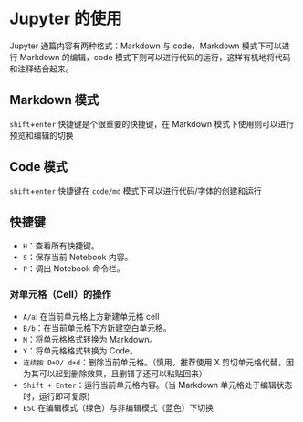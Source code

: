 # Jupyter 的使用

Jupyter 通篇内容有两种格式：Markdown 与 code，Markdown 模式下可以进行 Markdown 的编辑，code 模式下则可以进行代码的运行，这样有机地将代码和注释结合起来。

## Markdown 模式

`shift`+`enter` 快捷键是个很重要的快捷键，在 Markdown 模式下使用则可以进行预览和编辑的切换

## Code 模式

`shift`+`enter` 快捷键在 `code/md` 模式下可以进行代码/字体的创建和运行

## 快捷键

- `H`：查看所有快捷键。
- `S`：保存当前 Notebook 内容。
- `P`：调出 Notebook 命令栏。

### 对单元格（Cell）的操作

- `A/a`: 在当前单元格上方新建单元格 cell
- `B/b`：在当前单元格下方新建空白单元格。
- `M`：将单元格格式转换为 Markdown。
- `Y`：将单元格格式转换为 Code。
- `连续按 D+D/ d+d`：删除当前单元格。（慎用，推荐使用 X 剪切单元格代替，因为其可以起到删除效果，且删错了还可以粘贴回来）
- `Shift + Enter`：运行当前单元格内容。（当 Markdown 单元格处于编辑状态时，运行即可复原)
- `ESC` 在编辑模式（绿色）与非编辑模式（蓝色）下切换